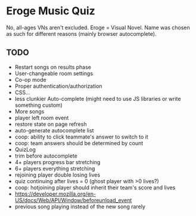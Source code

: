 # Eroge Music Quiz

No, all-ages VNs aren't excluded.
Eroge = Visual Novel.
Name was chosen as such for different reasons (mainly browser autocomplete).

## TODO
* Restart songs on results phase
* User-changeable room settings
* Co-op mode
* Proper authentication/authorization
* CSS...
* less clunkier Auto-complete (might need to use JS libraries or write something custom)
* More songs
* player left room event
* restore state on page refresh
* auto-generate autocomplete list
* coop: ability to click teammate's answer to switch to it
* coop: team answers should be determined by count
* QuizLog
* trim before autocomplete
* 4+ players progress bar stretching
* 6+ players everything stretching
* rejoining player double losing lives
* quiz continuing after lives = 0 (ghost player with >0 lives?)
* coop: hotjoining player should inherit their team's score and lives
* https://developer.mozilla.org/en-US/docs/Web/API/Window/beforeunload_event
* previous song playing instead of the new song rarely
